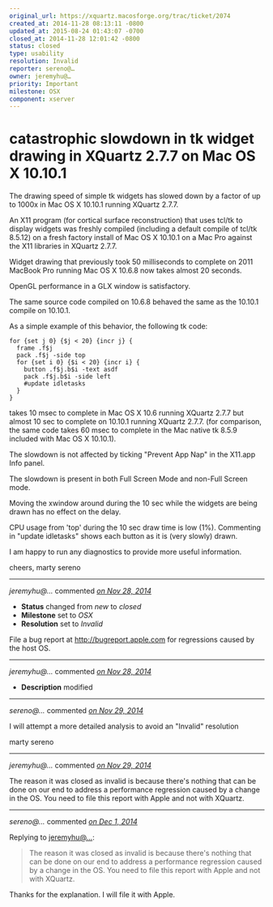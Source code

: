 ```yaml
---
original_url: https://xquartz.macosforge.org/trac/ticket/2074
created_at: 2014-11-28 08:13:11 -0800
updated_at: 2015-08-24 01:43:07 -0700
closed_at: 2014-11-28 12:01:42 -0800
status: closed
type: usability
resolution: Invalid
reporter: sereno@…
owner: jeremyhu@…
priority: Important
milestone: OSX
component: xserver
---
```


catastrophic slowdown in tk widget drawing in XQuartz 2.7.7 on Mac OS X 10.10.1
===============================================================================


The drawing speed of simple tk widgets has slowed down by a factor of
up to 1000x in Mac OS X 10.10.1 running XQuartz 2.7.7.

An X11 program (for cortical surface reconstruction) that uses tcl/tk to
display widgets was freshly compiled (including a default compile of
tcl/tk 8.5.12) on a fresh factory install of Mac OS X 10.10.1 on a Mac Pro
against the X11 libraries in XQuartz 2.7.7.

Widget drawing that previously took 50 milliseconds to complete on 2011
MacBook Pro running Mac OS X 10.6.8 now takes almost 20 seconds.

OpenGL performance in a GLX window is satisfactory.

The same source code compiled on 10.6.8 behaved the same as
the 10.10.1 compile on 10.10.1.

As a simple example of this behavior, the following tk code:

    for {set j 0} {$j < 20} {incr j} {
      frame .f$j
      pack .f$j -side top
      for {set i 0} {$i < 20} {incr i} {
        button .f$j.b$i -text asdf
        pack .f$j.b$i -side left
        #update idletasks
      }
    }

takes 10 msec to complete in Mac OS X 10.6 running XQuartz 2.7.7
but almost 10 sec to complete on 10.10.1 running XQuartz 2.7.7.
(for comparison, the same code takes 60 msec to complete in
the Mac native tk 8.5.9 included with Mac OS X 10.10.1).

The slowdown is not affected by ticking "Prevent App Nap" in
the X11.app Info panel.

The slowdown is present in both Full Screen Mode and non-Full
Screen mode.

Moving the xwindow around during the 10 sec while the widgets
are being drawn has no effect on the delay.

CPU usage from 'top' during the 10 sec draw time is low
(1%). Commenting in "update idletasks" shows each button
as it is (very slowly) drawn.

I am happy to run any diagnostics to provide more useful
information.

cheers,
marty sereno



---

*jeremyhu@…* commented *[on Nov 28, 2014](https://xquartz.macosforge.org/trac/ticket/2074#comment:1 "November 28, 2014 at 12:01 PM PST")*

-   **Status** changed from *new* to *closed*
-   **Milestone** set to *OSX*
-   **Resolution** set to *Invalid*

File a bug report at <http://bugreport.apple.com> for regressions caused by the host OS.



---

*jeremyhu@…* commented *[on Nov 28, 2014](https://xquartz.macosforge.org/trac/ticket/2074#comment:2 "November 28, 2014 at 12:02 PM PST")*

-   **Description** modified



---

*sereno@…* commented *[on Nov 29, 2014](https://xquartz.macosforge.org/trac/ticket/2074#comment:3 "November 29, 2014 at 4:43 AM PST")*

I will attempt a more detailed analysis to avoid an "Invalid" resolution

marty sereno



---

*jeremyhu@…* commented *[on Nov 29, 2014](https://xquartz.macosforge.org/trac/ticket/2074#comment:4 "November 29, 2014 at 1:09 PM PST")*

The reason it was closed as invalid is because there's nothing that can be done on our end to address a performance regression caused by a change in the OS. You need to file this report with Apple and not with XQuartz.



---

*sereno@…* commented *[on Dec 1, 2014](https://xquartz.macosforge.org/trac/ticket/2074#comment:5 "December 1, 2014 at 2:55 AM PST")*

Replying to [jeremyhu@…](https://xquartz.macosforge.org/trac/ticket/2074#comment:4):

> The reason it was closed as invalid is because there's nothing that can be done on our end to address a performance regression caused by a change in the OS. You need to file this report with Apple and not with XQuartz.

Thanks for the explanation. I will file it with Apple.



